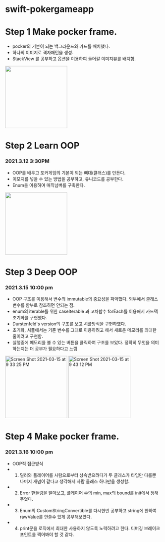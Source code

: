 # swift-pokergameapp

# Step 1 Make pocker frame.

- pocker의 기본이 되는 백그라운드와 카드를 배치했다.
- 하나의 이미지로 격자패턴을 생성.
- StackView 를 공부하고 옵션을 이용하여 들어갈 이미지뷰를 배치함.

<Img src = "https://user-images.githubusercontent.com/52390975/110789611-6b8b9a00-82b3-11eb-9e3c-fd90a8a64d02.png" width = "200">

# Step 2 Learn OOP

### 2021.3.12 3:30PM
- OOP를 배우고 포커게임의 기본이 되는 뼈대(클래스)를 만든다.
- 이모지를 넣을 수 있는 방법을 공부하고, 유니코드를 공부한다.
- Enum을 이용하여 매직넘버를 구축한다.

<img width="200"  src="https://user-images.githubusercontent.com/52390975/110901023-02edfd00-8347-11eb-9384-591704bb050b.png">

# Step 3 Deep OOP

### 2021.3.15 10:00 pm
- OOP 구조를 이용해서 변수의 immutable의 중요성을 파악했다. 외부에서 클래스 변수를 함부로 참조하면 안되는 점.
- enum의 iterable를 위한 caseIterable 과 고차함수 forEach를 이용해서 카드덱 초기화를 구현했다.
- Durstenfeld's version의 구조를 보고 셔플방식을 구현하였다.
- 초기화, 셔플에서는 기존 변수를 그대로 이용하려고 해서 새로운 메모리를 최대한 줄이려고 구현함.
- 실행중에 메모리를 볼 수 있는 버튼을 클릭하여 구조를 보았다. 정확히 무엇을 의미하는지는 더 공부가 필요하다고 느낌

<img width="200" alt="Screen Shot 2021-03-15 at 9 33 25 PM" src="https://user-images.githubusercontent.com/52390975/111155988-8eca8800-85d8-11eb-8dbc-dd03adb1262e.png">

<img width="200" alt="Screen Shot 2021-03-15 at 9 43 12 PM" src="https://user-images.githubusercontent.com/52390975/111156024-9be77700-85d8-11eb-9295-591055be42b3.png">

# Step 4 Make pocker frame.
### 2021.3.16 10:00 pm
- OOP적 접근방식
- 1. 딜러와 플레이어를 사람으로부터 상속받으려다가 두 클래스가 타입만 다를뿐 나머지 개념이 같다고 생각해서 사람 클래스 하나만을 생성함.
- 2. Error 핸들링을 알아보고, 플레이어 수의 min, max의 bound를 init에서 정해주었다.
- 3. Enum의 CustomStringConvertible를 다시한번 공부하고 string에 한하여 rawValue를 안쓸수 있게 공부해보았다. 
- 4. print문을 로직에서 최대한 사용하지 않도록 노력하려고 한다. 디버깅 브레이크 포인트를 찍어봐야 할 것 같다.

